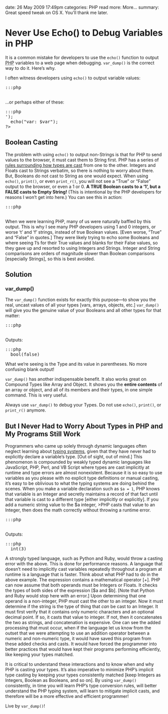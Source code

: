 date: 26 May 2009 17:49pm
categories: PHP
read more: More&#8230;
summary: Great speed tweak on OS X.  You'll thank me later.

# Never Use Echo() to Debug Variables in PHP
 
It is a common mistake for developers to use the `echo()` function to output <abbr title="PHP: Hypertext Preprocessor">PHP</abbr> variables to a web page when debugging. `var_dump()` is the correct way to do it.  Here&#8217;s why.

I often witness developers using `echo()` to output variable values:

<pre>:::php
<?php
  echo($var);
?>
</pre>

...or perhaps either of these:

<pre>:::php
<?php
  echo('var: ' . $var . '<br />');
  echo("var: $var");
?>
</pre>

## Boolean Casting

The problem with using `echo()` to output non-Strings is that for PHP to send values to the browser, it must cast them to String first. PHP has a series of <a href="http://us.php.net/language.types.type-juggling">rules surrounding how types are cast</a> from one to the other.  Integers and Floats cast to Strings verbatim, so there is nothing to worry about there.  But, Booleans do not cast to String as one would expect.  When using `echo()`, `print()`, or even `print_r()`, you will not see a &#8220;True&#8221; or &#8220;False&#8221; output to the browser, or even a 1 or 0.  **A TRUE Boolean casts to a &#8216;1&#8217;, but a FALSE casts to Empty String!**  (This is intentional by the PHP developers for reasons I won&#8217;t get into here.)  You can see this in action:

<pre>:::php
<?php
  $var = TRUE;
  $var2 = FALSE;
  echo($var); // Outputs a 1.
  echo($var2); // Blank. Nothing outputs.
  print($var2); // Blank.
  print_r($var2); // Blank.
?>
</pre>

When we were learning PHP, many of us were naturally baffled by this output.  This is why I see many PHP developers using 1 and 0 integers, or worse &#8216;t&#8217; and &#8216;f&#8217; strings, instead of true Boolean values.  [Even worse, &#8220;True&#8221; and &#8220;False&#8221; in quotes.]  They were likely trying to echo some Booleans and where seeing 1&#8217;s for their True values and blanks for their False values, so they gave up and resorted to using Integers and Strings.  Integer and String comparisons are orders of magnitude slower than Boolean comparisons [especially Strings], so this is best avoided.

## Solution

### var_dump()

The `var_dump()` function exists for exactly this purpose&#8212;to show you the real, uncast values of all your types [vars, arrays, objects, etc.]  `var_dump()` will give you the genuine value of your Booleans and all other types for that matter:

<pre>:::php
<?php
  $var2 = FALSE;
  var_dump($var2);
?>
</pre>

Outputs:

<pre>:::php
  bool(false)
</pre>

What we&#8217;re seeing is the Type and its value in parentheses.  No more confusing blank output!

`var_dump()` has another indispensable benefit.  It also works great on Compound Types like Array and Object.  It shows you the **entire contents** of an array or object, and all of its members and their types, in one simple command.  This is very useful.

Always use `var_dump()` to debug your Types.  Do not use `echo()`, `print()`, or `print_r()` anymore.

## But I Never Had to Worry About Types in PHP and My Programs Still Work

Programmers who came up solely through dynamic languages often neglect learning about [typing systems](http://en.wikipedia.org/wiki/Type_system/), given that they have never had to explicitly declare a variable&#8217;s type.  [Out of sight, out of mind.]  This phenomenon is compounded by weakly typed dynamic languages like JavaScript, PHP, Perl, and VB Script where types are cast implicitly at runtime and type errors are almost nonexistent.  Because it is so easy to use variables as you please with no explicit type definitions or manual casting, it&#8217;s easy to be oblivious to what the typing systems are doing behind the scenes.   When you make a variable declaration such as `$a = 1`, PHP knows that variable is an Integer and secretly maintains a record of that fact until that variable is cast to a different type \[either implicitly or explicitly\].  If you add a numeric string value to the $a integer, >PHP casts that value to an Integer, then does the math correctly without throwing a runtime error.

<pre>:::php
<?php
  $a = 1;
  $b = '2';
  var_dump($a + $b);
?>
</pre>

Outputs:

<pre>:::php
  int(3)
</pre>

A strongly typed language, such as Python and Ruby, would throw a casting error with the above.  This is done for performance reasons.  A language that doesn&#8217;t need to implicitly cast variables repeatedly throughout a program at runtime is a language that is faster.  Think about what PHP had to do in the above example.  The expression contains a mathematical operator [+].  PHP can now assume that both operands must be Integers or Floats.  It checks the types of both sides of the expression [$a and $b].  \[Note that Python and Ruby would stop here with an error.\]  Upon determining that one operand is a non-integer, PHP must cast the other to an integer.  Now it must determine if the string is the type of thing that *can* be cast to an Integer.  It must first verify that it contains only numeric characters and an optional decimal point.  If so, it casts that value to integer.  If not, then it concatenates the two as strings, and concatenation is expensive.  One can see the added processing that must occur, when if the language let us know from the outset that we were attempting to use an addition operator between a numeric and non-numeric type, it would have saved this program from these added checks and casts.  It would have forced the programmer into better practices that would have kept their programs performing efficiently, like keeping your types matched.

It is critical to understand these interactions and to know when and why PHP is casting your types.  It&#8217;s also imperative to minimize PHP&#8217;s implicit type casting by keeping your types consistently matched \[keep Integers as Integers, Boolean as Booleans, and so on\].  By using `var_dump()` consistently, in time you will learn PHP&#8217;s type conversion rules, will better understand the PHP typing system, will learn to mitigate implicit casts, and therefore will be a more effective and efficient programmer!

Live by `var_dump()`!
